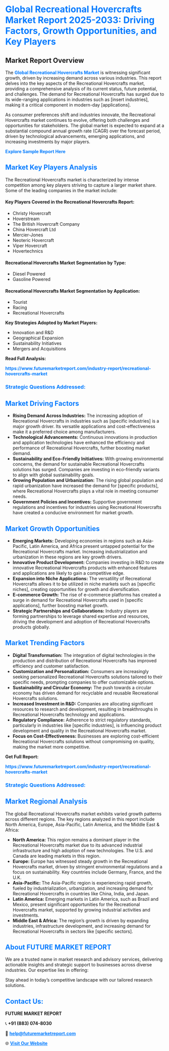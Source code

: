 <h1 style="color: #007BFF;">Global Recreational Hovercrafts Market Report 2025-2033: Driving Factors, Growth Opportunities, and Key Players</h1>

<section id="overview">
<h2>Market Report Overview</h2>
<p>The <a href="https://www.futuremarketreport.com/industry-report/recreational-hovercrafts-market" style="color: #007BFF; text-decoration: none;"><strong>Global Recreational Hovercrafts Market</strong></a> is witnessing significant growth, driven by increasing demand across various industries. This report delves into the key aspects of the Recreational Hovercrafts market, providing a comprehensive analysis of its current status, future potential, and challenges. The demand for Recreational Hovercrafts has surged due to its wide-ranging applications in industries such as [insert industries], making it a critical component in modern-day [applications].</p>
<p>As consumer preferences shift and industries innovate, the Recreational Hovercrafts market continues to evolve, offering both challenges and opportunities for stakeholders. The global market is expected to expand at a substantial compound annual growth rate (CAGR) over the forecast period, driven by technological advancements, emerging applications, and increasing investments by major players.</p>
</section>

<section id="overview">
<p><a href="https://www.futuremarketreport.com/request-sample/reportId=126167" style="color: #007BFF; text-decoration: none;"><strong>Explore Sample Report Here</strong></a></p>
</section>

<section id="key-players">
<h2 style="color: #007BFF;">Market Key Players Analysis</h2>
<p>The Recreational Hovercrafts market is characterized by intense competition among key players striving to capture a larger market share. Some of the leading companies in the market include:</p>
<h4>Key Players Covered in the Recreational Hovercrafts Report:</h4>
<ul><li>Christy Hovercraft</li><li>Hoverstream</li><li>The British Hovercraft Company</li><li>China Hovercraft Ltd</li><li>Mercier-Jones</li><li>Neoteric Hovercraft</li><li>Viper Hovercraft</li><li>Hovertechnics</li></ul>
<h4>Recreational Hovercrafts Market Segmentation by Type:</h4>
<ul><li>Diesel Powered</li><li>Gasoline Powered</li></ul>

<h4>Recreational Hovercrafts Market Segmentation by Application:</h4>
<ul><li>Tourist</li><li>Racing</li><li>Recreational Hovercrafts</li></ul>
<p><strong>Key Strategies Adopted by Market Players:</strong></p>
<ul>
<li>Innovation and R&D</li>
<li>Geographical Expansion</li>
<li>Sustainability Initiatives</li>
<li>Mergers and Acquisitions</li>
</ul>
</section>

<section>
<p><strong>Read Full Analysis: </strong></p><a href="https://www.futuremarketreport.com/industry-report/recreational-hovercrafts-market" style="color: #007BFF; text-decoration: none;"><strong>https://www.futuremarketreport.com/industry-report/recreational-hovercrafts-market</strong></a>
<h3 style="color: #007BFF;">Strategic Questions Addressed:</h3>
</section>

<section id="driving-factors">
<h2 style="color: #007BFF;">Market Driving Factors</h2>
<ul>
<li><strong>Rising Demand Across Industries:</strong> The increasing adoption of Recreational Hovercrafts in industries such as [specific industries] is a major growth driver. Its versatile applications and cost-effectiveness make it a preferred choice among manufacturers.</li>
<li><strong>Technological Advancements:</strong> Continuous innovations in production and application technologies have enhanced the efficiency and performance of Recreational Hovercrafts, further boosting market demand.</li>
<li><strong>Sustainability and Eco-Friendly Initiatives:</strong> With growing environmental concerns, the demand for sustainable Recreational Hovercrafts solutions has surged. Companies are investing in eco-friendly variants to align with global sustainability goals.</li>
<li><strong>Growing Population and Urbanization:</strong> The rising global population and rapid urbanization have increased the demand for [specific products], where Recreational Hovercrafts plays a vital role in meeting consumer needs.</li>
<li><strong>Government Policies and Incentives:</strong> Supportive government regulations and incentives for industries using Recreational Hovercrafts have created a conducive environment for market growth.</li>
</ul>
</section>

<section id="growth-opportunities">
<h2 style="color: #007BFF;">Market Growth Opportunities</h2>
<ul>
<li><strong>Emerging Markets:</strong> Developing economies in regions such as Asia-Pacific, Latin America, and Africa present untapped potential for the Recreational Hovercrafts market. Increasing industrialization and urbanization in these regions are key growth drivers.</li>
<li><strong>Innovative Product Development:</strong> Companies investing in R&D to create innovative Recreational Hovercrafts products with enhanced features and applications are likely to gain a competitive edge.</li>
<li><strong>Expansion into Niche Applications:</strong> The versatility of Recreational Hovercrafts allows it to be utilized in niche markets such as [specific niches], creating opportunities for growth and diversification.</li>
<li><strong>E-commerce Growth:</strong> The rise of e-commerce platforms has created a surge in demand for Recreational Hovercrafts used in [specific applications], further boosting market growth.</li>
<li><strong>Strategic Partnerships and Collaborations:</strong> Industry players are forming partnerships to leverage shared expertise and resources, driving the development and adoption of Recreational Hovercrafts products globally.</li>
</ul>
</section>

<section id="trending-factors">
<h2 style="color: #007BFF;">Market Trending Factors</h2>
<ul>
<li><strong>Digital Transformation:</strong> The integration of digital technologies in the production and distribution of Recreational Hovercrafts has improved efficiency and customer satisfaction.</li>
<li><strong>Customization and Personalization:</strong> Consumers are increasingly seeking personalized Recreational Hovercrafts solutions tailored to their specific needs, prompting companies to offer customizable options.</li>
<li><strong>Sustainability and Circular Economy:</strong> The push towards a circular economy has driven demand for recyclable and reusable Recreational Hovercrafts solutions.</li>
<li><strong>Increased Investment in R&D:</strong> Companies are allocating significant resources to research and development, resulting in breakthroughs in Recreational Hovercrafts technology and applications.</li>
<li><strong>Regulatory Compliance:</strong> Adherence to strict regulatory standards, particularly in industries like [specific industries], is influencing product development and quality in the Recreational Hovercrafts market.</li>
<li><strong>Focus on Cost-Effectiveness:</strong> Businesses are exploring cost-efficient Recreational Hovercrafts solutions without compromising on quality, making the market more competitive.</li>
</ul>
</section>

<section>
<p><strong>Get Full Report: </strong></p><a href="https://www.futuremarketreport.com/industry-report/recreational-hovercrafts-market" style="color: #007BFF; text-decoration: none;"><strong>https://www.futuremarketreport.com/industry-report/recreational-hovercrafts-market</strong></a>
<h3 style="color: #007BFF;">Strategic Questions Addressed:</h3>
</section>


<section id="regional-analysis">
<h2 style="color: #007BFF;">Market Regional Analysis</h2>
<p>The global Recreational Hovercrafts market exhibits varied growth patterns across different regions. The key regions analyzed in this report include North America, Europe, Asia-Pacific, Latin America, and the Middle East & Africa:</p>
<ul>
<li><strong>North America:</strong> This region remains a dominant player in the Recreational Hovercrafts market due to its advanced industrial infrastructure and high adoption of new technologies. The U.S. and Canada are leading markets in this region.</li>
<li><strong>Europe:</strong> Europe has witnessed steady growth in the Recreational Hovercrafts market, driven by stringent environmental regulations and a focus on sustainability. Key countries include Germany, France, and the U.K.</li>
<li><strong>Asia-Pacific:</strong> The Asia-Pacific region is experiencing rapid growth, fueled by industrialization, urbanization, and increasing demand for Recreational Hovercrafts in countries like China, India, and Japan.</li>
<li><strong>Latin America:</strong> Emerging markets in Latin America, such as Brazil and Mexico, present significant opportunities for the Recreational Hovercrafts market, supported by growing industrial activities and investments.</li>
<li><strong>Middle East & Africa:</strong> The region’s growth is driven by expanding industries, infrastructure development, and increasing demand for Recreational Hovercrafts in sectors like [specific sectors].</li>
</ul>
</section>

<footer>
<h2 style="color: #007BFF;">About FUTURE MARKET REPORT</h2>
<p>We are a trusted name in market research and advisory services, delivering actionable insights and strategic support to businesses across diverse industries. Our expertise lies in offering:</p>

<p>Stay ahead in today’s competitive landscape with our tailored research solutions.</p>

<h2 style="color: #007BFF;">Contact Us:</h2>
<p><strong>FUTURE MARKET REPORT</strong></p>
<p>📞 <strong>+91 (883) 074-8030</strong></p>
<p>📧 <strong><a href="mailto:help@futuremarketreport.com" style="color: #007BFF;">help@futuremarketreport.com</a></strong></p>
<p>🌐 <strong><a href="https://www.futuremarketreport.com/" style="color: #007BFF;">Visit Our Website</a></strong></p>
</footer>